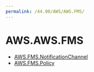 ```yaml
---
permalink: /44.00/AWS/AWS.FMS/
---
```


# AWS.AWS.FMS



* [AWS.FMS.NotificationChannel](AWS.FMS.NotificationChannel.md)
* [AWS.FMS.Policy](AWS.FMS.Policy.md)